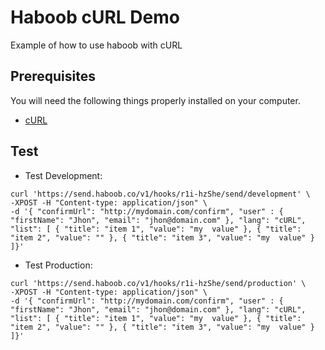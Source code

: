 # Haboob cURL Demo
Example of how to use haboob with cURL

## Prerequisites

You will need the following things properly installed on your computer.

* [cURL](https://curl.haxx.se/download.html)

## Test

- Test Development:
```{r, engine='bash'}
curl 'https://send.haboob.co/v1/hooks/r1i-hzShe/send/development' \
-XPOST -H "Content-type: application/json" \
-d '{ "confirmUrl": "http://mydomain.com/confirm", "user" : { "firstName": "Jhon", "email": "jhon@domain.com" }, "lang": "cURL", "list": [ { "title": "item 1", "value": "my  value" }, { "title": "item 2", "value": "" }, { "title": "item 3", "value": "my  value" } ]}'
```
- Test Production:
```{r, engine='bash'}
curl 'https://send.haboob.co/v1/hooks/r1i-hzShe/send/production' \
-XPOST -H "Content-type: application/json" \
-d '{ "confirmUrl": "http://mydomain.com/confirm", "user" : { "firstName": "Jhon", "email": "jhon@domain.com" }, "lang": "cURL", "list": [ { "title": "item 1", "value": "my  value" }, { "title": "item 2", "value": "" }, { "title": "item 3", "value": "my  value" } ]}'
```
